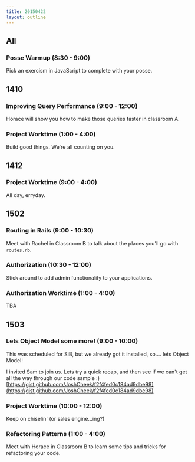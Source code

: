 ```yaml
---
title: 20150422
layout: outline
---
```


## All

### Posse Warmup (8:30 - 9:00)

Pick an exercism in JavaScript to complete with your posse. 

## 1410

### Improving Query Performance (9:00 - 12:00)

Horace will show you how to make those queries faster in classroom A.

### Project Worktime (1:00 - 4:00)

Build good things. We're all counting on you.

## 1412

### Project Worktime (9:00 - 4:00)

All day, erryday.

## 1502

### Routing in Rails (9:00 - 10:30)

Meet with Rachel in Classroom B to talk about the places you'll go with `routes.rb`.

### Authorization (10:30 - 12:00)

Stick around to add admin functionality to your applications.

### Authorization Worktime (1:00 - 4:00)

TBA

## 1503

### Lets Object Model some more! (9:00 - 10:00)

This was scheduled for SiB, but we already got it installed, so.... lets Object Model!

I invited Sam to join us.
Lets try a quick recap, and then see if we can't get all the way through our code sample :)
[https://gist.github.com/JoshCheek/f2f4fed0c184ad9dbe98](https://gist.github.com/JoshCheek/f2f4fed0c184ad9dbe98)


### Project Worktime (10:00 - 12:00)

Keep on chiselin' (or sales engine...ing?)

### Refactoring Patterns (1:00 - 4:00)

Meet with Horace in Classroom B to learn some tips and tricks for refactoring your code.
